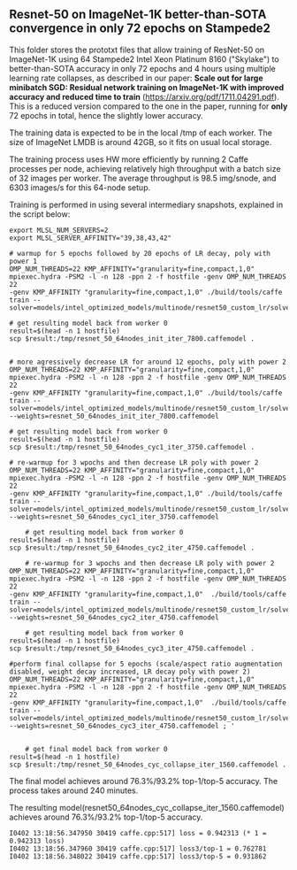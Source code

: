 ## Resnet-50 on ImageNet-1K better-than-SOTA convergence in only 72 epochs on Stampede2


This folder stores the prototxt files that allow training of ResNet-50 on ImageNet-1K using 64 Stampede2 Intel Xeon Platinum 8160 ("Skylake") to better-than-SOTA accuracy in only 72 epochs and 4 hours using multiple learning rate collapses, as described in our paper: **Scale out for large minibatch SGD: Residual network training on ImageNet-1K with improved accuracy and reduced time to train** (https://arxiv.org/pdf/1711.04291.pdf). This is a reduced version compared to the one in the paper, running for **only** 72 epochs in total, hence the slightly lower accuracy.

The training data is expected to be in the local /tmp of each worker. The size of ImageNet LMDB is around 42GB, so it fits on usual local storage.

The training process uses HW more efficiently by running 2 Caffe processes per node, achieving relatively high throughput with a batch size of 32 images per worker. The average throughput is 98.5 img/snode, and 6303 images/s for this 64-node setup.


Training is performed in using several intermediary snapshots, explained in the script below:

	export MLSL_NUM_SERVERS=2
	export MLSL_SERVER_AFFINITY="39,38,43,42"

	# warmup for 5 epochs followed by 20 epochs of LR decay, poly with power 1
	OMP_NUM_THREADS=22 KMP_AFFINITY="granularity=fine,compact,1,0"  mpiexec.hydra -PSM2 -l -n 128 -ppn 2 -f hostfile -genv OMP_NUM_THREADS 22  
	-genv KMP_AFFINITY "granularity=fine,compact,1,0" ./build/tools/caffe train --solver=models/intel_optimized_models/multinode/resnet50_custom_lr/solver_init.prototxt 

	# get resulting model back from worker 0
	result=$(head -n 1 hostfile)
	scp $result:/tmp/resnet_50_64nodes_init_iter_7800.caffemodel .


	# more agressively decrease LR for around 12 epochs, poly with power 2
	OMP_NUM_THREADS=22 KMP_AFFINITY="granularity=fine,compact,1,0"  mpiexec.hydra -PSM2 -l -n 128 -ppn 2 -f hostfile -genv OMP_NUM_THREADS 22  
	-genv KMP_AFFINITY "granularity=fine,compact,1,0" ./build/tools/caffe train --solver=models/intel_optimized_models/multinode/resnet50_custom_lr/solver_cyc1.prototxt 
	--weights=resnet_50_64nodes_init_iter_7800.caffemodel

	# get resulting model back from worker 0
	result=$(head -n 1 hostfile)
	scp $result:/tmp/resnet_50_64nodes_cyc1_iter_3750.caffemodel .

	# re-warmup for 3 wpochs and then decrease LR poly with power 2
	OMP_NUM_THREADS=22 KMP_AFFINITY="granularity=fine,compact,1,0"  mpiexec.hydra -PSM2 -l -n 128 -ppn 2 -f hostfile -genv OMP_NUM_THREADS 22  
	-genv KMP_AFFINITY "granularity=fine,compact,1,0" ./build/tools/caffe train --solver=models/intel_optimized_models/multinode/resnet50_custom_lr/solver_cyc2.prototxt 
	--weights=resnet_50_64nodes_cyc1_iter_3750.caffemodel

        # get resulting model back from worker 0
	result=$(head -n 1 hostfile)
	scp $result:/tmp/resnet_50_64nodes_cyc2_iter_4750.caffemodel .

        # re-warmup for 3 wpochs and then decrease LR poly with power 2
	OMP_NUM_THREADS=22 KMP_AFFINITY="granularity=fine,compact,1,0"  mpiexec.hydra -PSM2 -l -n 128 -ppn 2 -f hostfile -genv OMP_NUM_THREADS 22  
	-genv KMP_AFFINITY "granularity=fine,compact,1,0"  ./build/tools/caffe train --solver=models/intel_optimized_models/multinode/resnet50_custom_lr/solver_cyc3.prototxt 
	--weights=resnet_50_64nodes_cyc2_iter_4750.caffemodel

        # get resulting model back from worker 0
	result=$(head -n 1 hostfile)
	scp $result:/tmp/resnet_50_64nodes_cyc3_iter_4750.caffemodel .
	
	#perform final collapse for 5 epochs (scale/aspect ratio augmentation disabled, weight decay increased, LR decay poly with power 2)
	OMP_NUM_THREADS=22 KMP_AFFINITY="granularity=fine,compact,1,0"  mpiexec.hydra -PSM2 -l -n 128 -ppn 2 -f hostfile -genv OMP_NUM_THREADS 22  
	-genv KMP_AFFINITY "granularity=fine,compact,1,0"  ./build/tools/caffe train --solver=models/intel_optimized_models/multinode/resnet50_custom_lr/solver_collapse.prototxt 
	--weights=resnet_50_64nodes_cyc3_iter_4750.caffemodel ; '


        # get final model back from worker 0
	result=$(head -n 1 hostfile)
	scp $result:/tmp/resnet_50_64nodes_cyc_collapse_iter_1560.caffemodel .



The final model achieves around 76.3%/93.2% top-1/top-5 accuracy. The process takes around 240 minutes.



The resulting model(resnet50_64nodes_cyc_collapse_iter_1560.caffemodel) achieves around 76.3%/93.2% top-1/top-5 accuracy. 

	I0402 13:18:56.347950 30419 caffe.cpp:517] loss = 0.942313 (* 1 = 0.942313 loss)
	I0402 13:18:56.347960 30419 caffe.cpp:517] loss3/top-1 = 0.762781
	I0402 13:18:56.348022 30419 caffe.cpp:517] loss3/top-5 = 0.931862
